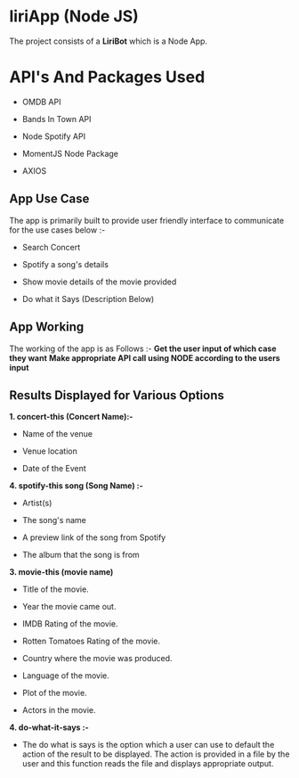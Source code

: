 # liriApp (Node JS)

The project consists of a **LiriBot** which is a Node App.

# API's And Packages Used

- OMDB API

- Bands In Town API

- Node Spotify API

- MomentJS Node Package

- AXIOS

## App Use Case

The app is primarily built to provide user friendly interface to communicate for the use cases below :-

- Search Concert

* Spotify a song's details

- Show movie details of the movie provided

* Do what it Says (Description Below)

## App Working

The working of the app is as Follows :-
**Get the user input of which case they want**
**Make appropriate API call using NODE according to the users input**

## Results Displayed for Various Options

**1. concert-this (Concert Name):-**

- Name of the venue

- Venue location

- Date of the Event

**4. spotify-this song (Song Name) :-**

- Artist(s)
- The song's name

- A preview link of the song from Spotify

- The album that the song is from

**3. movie-this (movie name)**

- Title of the movie.
- Year the movie came out.

- IMDB Rating of the movie.

- Rotten Tomatoes Rating of the movie.

- Country where the movie was produced.

- Language of the movie.

- Plot of the movie.

- Actors in the movie.

**4. do-what-it-says :-**

- The do what is says is the option which a user can use to default the action of the result to be displayed. The action is provided in a file by the user and this function reads the file and displays appropriate output.
